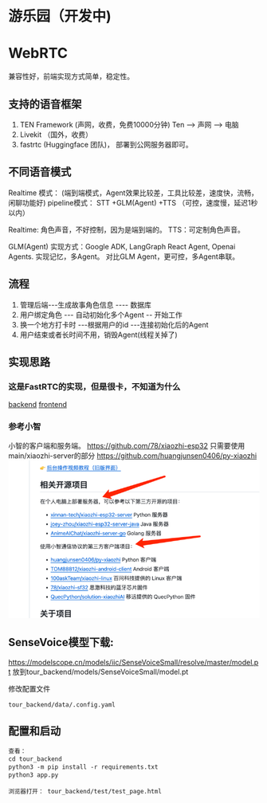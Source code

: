 # 游乐园（开发中)

# WebRTC
兼容性好，前端实现方式简单，稳定性。

## 支持的语音框架
1. TEN Framework  (声网，收费，免费10000分钟)   Ten --> 声网 --> 电脑
2. Livekit   （国外，收费）
3. fastrtc   (Huggingface 团队)， 部署到公网服务器即可。

## 不同语音模式
Realtime 模式： (端到端模式，Agent效果比较差，工具比较差，速度快，流畅，闲聊功能好)
pipeline模式： STT +GLM(Agent) +TTS （可控，速度慢，延迟1秒以内）

Realtime: 角色声音，不好控制，因为是端到端的。
TTS：可定制角色声音。

GLM(Agent) 实现方式：Google ADK, LangGraph React Agent, Openai Agents. 实现记忆，多Agent。
对比GLM Agent，更可控，多Agent串联。

## 流程
1. 管理后端---生成故事角色信息 ---- 数据库
2. 用户绑定角色 --- 自动初始化多个Agent -- 开始工作
3. 换一个地方打卡时 ---根据用户的id ---连接初始化后的Agent
4. 用户结束或者长时间不用，销毁Agent(线程关掉了)

## 实现思路
### 这是FastRTC的实现，但是很卡，不知道为什么
[backend](tour_backend/backend)
[frontend](tour_backend/frontend)


### 参考小智
小智的客户端和服务端。
https://github.com/78/xiaozhi-esp32
只需要使用main/xiaozhi-server的部分
https://github.com/huangjunsen0406/py-xiaozhi
![xiaozhi.png](doc/xiaozhi.png)

## SenseVoice模型下载:
https://modelscope.cn/models/iic/SenseVoiceSmall/resolve/master/model.pt
放到tour_backend/models/SenseVoiceSmall/model.pt

修改配置文件
```
tour_backend/data/.config.yaml
```

## 配置和启动
```
查看：
cd tour_backend
python3 -m pip install -r requirements.txt
python3 app.py

浏览器打开： tour_backend/test/test_page.html
```